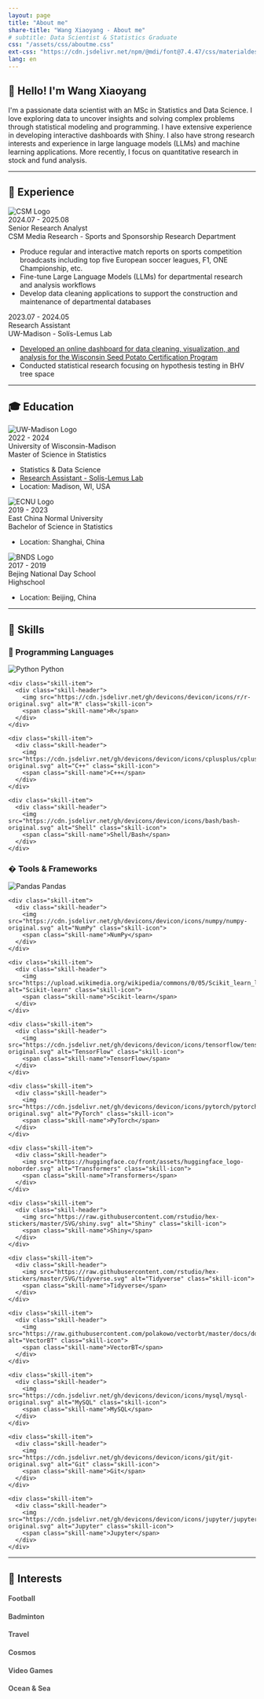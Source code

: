 ```yaml
---
layout: page
title: "About me"
share-title: "Wang Xiaoyang - About me"
# subtitle: Data Scientist & Statistics Graduate
css: "/assets/css/aboutme.css"
ext-css: "https://cdn.jsdelivr.net/npm/@mdi/font@7.4.47/css/materialdesignicons.min.css"
lang: en
---
```


## 👋 Hello! I'm Wang Xiaoyang

I'm a passionate data scientist with an MSc in Statistics and Data Science. I love exploring data to uncover insights and solving complex problems through statistical modeling and programming. I have extensive experience in developing interactive dashboards with Shiny. I also have strong research interests and experience in large language models (LLMs) and machine learning applications. More recently, I focus on quantitative research in stock and fund analysis.

---

## 💼 Experience

<div class="timeline">
  
  <div class="timeline-item">
    <div class="timeline-marker"></div>
    <div class="timeline-content">
      <div class="timeline-header">
      <img src="/assets/img/logos/logo_csm_pink.png" alt="CSM Logo" class="timeline-logo">
        <div class="timeline-text">
          <div class="timeline-date">2024.07 - 2025.08</div>
          <div class="timeline-title">Senior Research Analyst</div>
          <div class="timeline-subtitle">CSM Media Research - Sports and Sponsorship Research Department</div>
        </div>
      </div>
      <div class="timeline-description">
        <ul>
          <li>Produce regular and interactive match reports on sports competition broadcasts including top five European soccer leagues, F1, ONE Championship, etc.</li>
          <li>Fine-tune Large Language Models (LLMs) for departmental research and analysis workflows</li>
          <li>Develop data cleaning applications to support the construction and maintenance of departmental databases</li>
        </ul>
      </div>
    </div>
  </div>

  <div class="timeline-item">
    <div class="timeline-marker"></div>
    <div class="timeline-content">
      <div class="timeline-header">
        <div class="timeline-text">
          <div class="timeline-date">2023.07 - 2024.05</div>
          <div class="timeline-title">Research Assistant</div>
          <div class="timeline-subtitle">UW-Madison - Solís-Lemus Lab</div>
        </div>
      </div>
      <div class="timeline-description">
        <ul>
          <li><a href="https://issuu.com/bctater/docs/february_2025_badger_common_tater">Developed an online dashboard for data cleaning, visualization, and analysis for the Wisconsin Seed Potato Certification Program</a></li>
          <li>Conducted statistical research focusing on hypothesis testing in BHV tree space</li>
        </ul>
      </div>
    </div>
  </div>

</div>

---

## 🎓 Education

<div class="timeline">
  
  <div class="timeline-item">
    <div class="timeline-marker"></div>
    <div class="timeline-content">
      <div class="timeline-header">
        <img src="/assets/img/logos/uwm-logo.png" alt="UW-Madison Logo" class="timeline-logo">
        <div class="timeline-text">
          <div class="timeline-date">2022 - 2024</div>
          <div class="timeline-title">University of Wisconsin-Madison</div>
          <div class="timeline-subtitle">Master of Science in Statistics</div>
        </div>
      </div>
      <div class="timeline-description">
        <ul>
          <li>Statistics & Data Science</li>
        <li><a href="https://solislemuslab.github.io/">Research Assistant - Solís-Lemus Lab</a></li>    <li>Location: Madison, WI, USA</li>
        </ul>
      </div>
    </div>
  </div>

  <div class="timeline-item">
    <div class="timeline-marker"></div>
    <div class="timeline-content">
      <div class="timeline-header">
        <img src="/assets/img/logos/ecnu-logo.png" alt="ECNU Logo" class="timeline-logo">
        <div class="timeline-text">
          <div class="timeline-date">2019 - 2023</div>
          <div class="timeline-title">East China Normal University</div>
          <div class="timeline-subtitle">Bachelor of Science in Statistics</div>
        </div>
      </div>
      <div class="timeline-description">
        <ul>
          <li>Location: Shanghai, China</li>
        </ul>
      </div>
    </div>
  </div>

  <div class="timeline-item">
    <div class="timeline-marker"></div>
    <div class="timeline-content">
        <div class="timeline-header">
            <img src="/assets/img/logos/bnds-logo.png" alt="BNDS Logo" class="timeline-logo">
            <div class="timeline-text">
            <div class="timeline-date">2017 - 2019</div>
            <div class="timeline-title">Bejing National Day School</div>
            <div class="timeline-subtitle">Highschool</div>
        </div>
      </div>
      <div class="timeline-description">
        <ul>
          <li>Location: Beijing, China</li>
        </ul>
      </div>
    </div>
  </div>

</div>

---

## 💼 Skills

<div class="skills-section">
  
  <h3>🚀 Programming Languages</h3>
  <div class="skills-grid">
    <div class="skill-item">
      <div class="skill-header">
        <img src="https://cdn.jsdelivr.net/gh/devicons/devicon/icons/python/python-original.svg" alt="Python" class="skill-icon">
        <span class="skill-name">Python</span>
      </div>
    </div>
    
    <div class="skill-item">
      <div class="skill-header">
        <img src="https://cdn.jsdelivr.net/gh/devicons/devicon/icons/r/r-original.svg" alt="R" class="skill-icon">
        <span class="skill-name">R</span>
      </div>
    </div>
    
    <div class="skill-item">
      <div class="skill-header">
        <img src="https://cdn.jsdelivr.net/gh/devicons/devicon/icons/cplusplus/cplusplus-original.svg" alt="C++" class="skill-icon">
        <span class="skill-name">C++</span>
      </div>
    </div>
    
    <div class="skill-item">
      <div class="skill-header">
        <img src="https://cdn.jsdelivr.net/gh/devicons/devicon/icons/bash/bash-original.svg" alt="Shell" class="skill-icon">
        <span class="skill-name">Shell/Bash</span>
      </div>
    </div>
  </div>

  <h3>� Tools & Frameworks</h3>
  <div class="skills-grid">
    <div class="skill-item">
      <div class="skill-header">
        <img src="https://cdn.jsdelivr.net/gh/devicons/devicon/icons/pandas/pandas-original.svg" alt="Pandas" class="skill-icon">
        <span class="skill-name">Pandas</span>
      </div>
    </div>
    
    <div class="skill-item">
      <div class="skill-header">
        <img src="https://cdn.jsdelivr.net/gh/devicons/devicon/icons/numpy/numpy-original.svg" alt="NumPy" class="skill-icon">
        <span class="skill-name">NumPy</span>
      </div>
    </div>
    
    <div class="skill-item">
      <div class="skill-header">
        <img src="https://upload.wikimedia.org/wikipedia/commons/0/05/Scikit_learn_logo_small.svg" alt="Scikit-learn" class="skill-icon">
        <span class="skill-name">Scikit-learn</span>
      </div>
    </div>
    
    <div class="skill-item">
      <div class="skill-header">
        <img src="https://cdn.jsdelivr.net/gh/devicons/devicon/icons/tensorflow/tensorflow-original.svg" alt="TensorFlow" class="skill-icon">
        <span class="skill-name">TensorFlow</span>
      </div>
    </div>
    
    <div class="skill-item">
      <div class="skill-header">
        <img src="https://cdn.jsdelivr.net/gh/devicons/devicon/icons/pytorch/pytorch-original.svg" alt="PyTorch" class="skill-icon">
        <span class="skill-name">PyTorch</span>
      </div>
    </div>
    
    <div class="skill-item">
      <div class="skill-header">
        <img src="https://huggingface.co/front/assets/huggingface_logo-noborder.svg" alt="Transformers" class="skill-icon">
        <span class="skill-name">Transformers</span>
      </div>
    </div>
    
    <div class="skill-item">
      <div class="skill-header">
        <img src="https://raw.githubusercontent.com/rstudio/hex-stickers/master/SVG/shiny.svg" alt="Shiny" class="skill-icon">
        <span class="skill-name">Shiny</span>
      </div>
    </div>
    
    <div class="skill-item">
      <div class="skill-header">
        <img src="https://raw.githubusercontent.com/rstudio/hex-stickers/master/SVG/tidyverse.svg" alt="Tidyverse" class="skill-icon">
        <span class="skill-name">Tidyverse</span>
      </div>
    </div>
    
    <div class="skill-item">
      <div class="skill-header">
        <img src="https://raw.githubusercontent.com/polakowo/vectorbt/master/docs/docs/assets/logo/logo.svg" alt="VectorBT" class="skill-icon">
        <span class="skill-name">VectorBT</span>
      </div>
    </div>

    <div class="skill-item">
      <div class="skill-header">
        <img src="https://cdn.jsdelivr.net/gh/devicons/devicon/icons/mysql/mysql-original.svg" alt="MySQL" class="skill-icon">
        <span class="skill-name">MySQL</span>
      </div>
    </div>
    
    <div class="skill-item">
      <div class="skill-header">
        <img src="https://cdn.jsdelivr.net/gh/devicons/devicon/icons/git/git-original.svg" alt="Git" class="skill-icon">
        <span class="skill-name">Git</span>
      </div>
    </div>
    
    <div class="skill-item">
      <div class="skill-header">
        <img src="https://cdn.jsdelivr.net/gh/devicons/devicon/icons/jupyter/jupyter-original.svg" alt="Jupyter" class="skill-icon">
        <span class="skill-name">Jupyter</span>
      </div>
    </div>
  </div>

</div>

---

## 🎯 Interests

<div class="hobbies-section">
  <div class="hobbies-grid">
    <div class="hobby-item" style="background-image: url('/assets/img/hobby-imgs/chelsea.jpg'); background-size: cover; background-position: center; opacity: 0.75;">
      <div class="hobby-icon">
        <i class="fas fa-futbol"></i>
      </div>
      <div class="hobby-content">
        <h4>Football</h4>
        <!-- <p>Play football for 15 years. Fan of Chelsea and Beijing Guoan!</p> -->
      </div>
        </div>
        <div class="hobby-item" style="background-image: url('https://images.unsplash.com/photo-1626224583764-f87db24ac4ea?ixlib=rb-4.0.3&auto=format&fit=crop&w=1000&q=80'); background-size: cover; background-position: center; opacity: 0.75;">
      <div class="hobby-icon">
        <i class="mdi mdi-badminton"></i>
      </div>
      <div class="hobby-content">
        <h4>Badminton</h4>
        <!-- <p>Regular badminton player who enjoys the strategic and athletic aspects of this fast-paced sport.</p> -->
      </div>
        </div>
        <div class="hobby-item" style="background-image: url('/assets/img/hobby-imgs/neimeng_2025.png'); background-size: cover; background-position: center; opacity: 0.75;">
      <div class="hobby-icon">
        <i class="fas fa-plane"></i>
      </div>
      <div class="hobby-content">
        <h4>Travel</h4>
        <!-- <p>Love exploring new places, experiencing different cultures, and capturing memories from around the world.</p> -->
      </div>
        </div>
        <div class="hobby-item" style="background-image: url('/assets/img/hobby-imgs/galaxy.jpg'); background-size: cover; background-position: center; opacity: 0.75;">
      <div class="hobby-icon">
        <i class="fas fa-rocket"></i>
      </div>
      <div class="hobby-content">
        <h4>Cosmos</h4>
        <!-- <p>Fascinated by astronomy, space exploration, and the mysteries of the cosmos. Always curious about what's beyond our planet.</p> -->
      </div>
        </div>
        <div class="hobby-item" style="background-image: url('/assets/img/hobby-imgs/steam.png'); background-size: cover; background-position: center; opacity: 0.75;">
      <div class="hobby-icon">
        <i class="fas fa-gamepad"></i>
      </div>
      <div class="hobby-content">
        <h4>Video Games</h4>
        <!-- <p>Enjoy various genres of video games, from strategy and RPGs to competitive gaming. Appreciate both gameplay and game design.</p> -->
      </div>
        </div>
        <div class="hobby-item" style="background-image: url('/assets/img/hobby-imgs/sandiego_sea.jpg'); background-size: cover; background-position: center; opacity: 0.75;">
      <div class="hobby-icon">
        <i class="fas fa-water"></i>
      </div>
      <div class="hobby-content">
        <h4>Ocean & Sea</h4>
        <!-- <p>Deeply connected to the ocean and marine life. Love beach activities, diving, and learning about oceanography.</p> -->
      </div>
        </div>

  </div>
</div>
